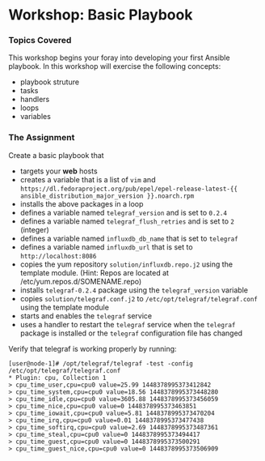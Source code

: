 # Workshop: Basic Playbook

### Topics Covered

This workshop begins your foray into developing your first Ansible playbook. In this workshop will exercise the following concepts:

* playbook struture
* tasks
* handlers
* loops
* variables

### The Assignment

Create a basic playbook that

* targets your **web** hosts
* creates a variable that is a list of `vim` and `https://dl.fedoraproject.org/pub/epel/epel-release-latest-{{ ansible_distribution_major_version }}.noarch.rpm`
* installs the above packages in a loop
* defines a variable named `telegraf_version` and is set to `0.2.4`
* defines a variable named `telegraf_flush_retries` and is set to `2` (integer)
* defines a variable named `influxdb_db_name` that is set to `telegraf`
* defines a variable named `influxdb_url` that is set to `http://localhost:8086`
* copies the yum repository `solution/influxdb.repo.j2` using the template module. (Hint: Repos are located at /etc/yum.repos.d/SOMENAME.repo)
* installs `telegraf-0.2.4` package using the `telegraf_version` variable
* copies `solution/telegraf.conf.j2` to `/etc/opt/telegraf/telegraf.conf` using the template module
* starts and enables the `telegraf` service
* uses a handler to restart the `telegraf` service when the `telegraf` package is installed or the `telegraf` configuration file has changed


Verify that telegraf is working properly by running:

	[user@node-1]# /opt/telegraf/telegraf -test -config /etc/opt/telegraf/telegraf.conf
	* Plugin: cpu, Collection 1
	> cpu_time_user,cpu=cpu0 value=25.99 1448378995373412842
	> cpu_time_system,cpu=cpu0 value=18.56 1448378995373448280
	> cpu_time_idle,cpu=cpu0 value=3605.88 1448378995373456059
	> cpu_time_nice,cpu=cpu0 value=0 1448378995373463851
	> cpu_time_iowait,cpu=cpu0 value=5.81 1448378995373470204
	> cpu_time_irq,cpu=cpu0 value=0.01 1448378995373477438
	> cpu_time_softirq,cpu=cpu0 value=2.69 1448378995373487361
	> cpu_time_steal,cpu=cpu0 value=0 1448378995373494417
	> cpu_time_guest,cpu=cpu0 value=0 1448378995373500291
	> cpu_time_guest_nice,cpu=cpu0 value=0 1448378995373506909
